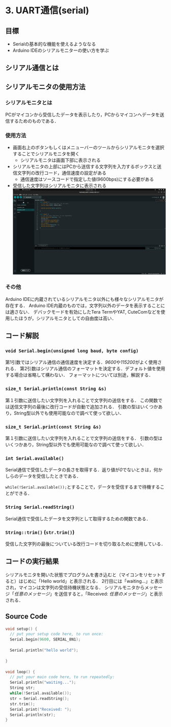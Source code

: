 # 3. UART通信(serial)
## 目標
- Serialの基本的な機能を使えるようななる
- Arduino IDEのシリアルモニターの使い方を学ぶ

## シリアル通信とは

## シリアルモニタの使用方法
### シリアルモニタとは
PCがマイコンから受信したデータを表示したり，PCからマイコンへデータを送信するためのものである．  
### 使用方法
- 画面右上のボタンもしくはメニューバーのツールからシリアルモニタを選択することでシリアルモニタを開く
    - シリアルモニタは画面下部に表示される
- シリアルモニタの上部にはPCから送信する文字列を入力するボックスと送信文字列の改行コード，通信速度の設定がある
    - 通信速度はソースコードで指定した値(9600bps)にする必要がある
- 受信した文字列はシリアルモニタに表示される
![](./res/serialMonitor.png)
### その他
Arduino IDEに内蔵されているシリアルモニタ以外にも様々なシリアルモニタが存在する．
Arduino IDE内蔵のものでは，文字列以外のデータを表示することには適さない．
デバックモードを有効にしたTera TermやYAT, CuteComなどを使用したほうが，シリアルモニタとしての自由度は高い．

## コード解説
### `void Serial.begin(unsigned long baud, byte config)`
第1引数ではシリアル通信の通信速度を決定する．*9600*や*115200*がよく使用される．
第2引数はシリアル通信のフォーマットを決定する．デフォルト値を使用する場合は省略して構わない．
フォーマットについては別途，解説する．

### `size_t Serial.println(const String &s)`
第１引数に送信したい文字列を入れることで文字列の送信をする．
この関数では送信文字列の最後に改行コードが自動で追加される．
引数の型はいくつかあり，String型以外でも使用可能なので調べて使って欲しい．

### `size_t Serial.print(const String &s)`
第１引数に送信したい文字列を入れることで文字列の送信をする．
引数の型はいくつかあり，String型以外でも使用可能なので調べて使って欲しい．

### `int Serial.available()`
Serial通信で受信したデータの長さを取得する．返り値が*0*でないときは，何かしらのデータを受信したときである．

`while(!Serial.available());`とすることで，データを受信するまで待機することができる．

### `String Serial.readString()`
Serial通信で受信したデータを文字列として取得するための関数である．

### `String::trim()` (`str.trim()`)
受信した文字列の最後についている改行コードを切り取るために使用している．

## コードの実行結果
シリアルモニタを開いた状態でプログラムを書き込むと（マイコンをリセットすると）はじめに「Hello world」と表示される．
2行目には「waiting...」と表示され，マイコンは文字列の受信待機状態となる．
シリアルモニタからメッセージ「*任意のメッセージ*」を送信すると，「Received: *任意のメッセージ*」と表示される．

## Source Code
```c++
void setup() {
  // put your setup code here, to run once:
  Serial.begin(9600, SERIAL_8N1);
  
  Serial.println("hello world");

}

void loop() {
  // put your main code here, to run repeatedly:
  Serial.println("waiting...");
  String str;
  while(!Serial.available());
  str = Serial.readString();
  str.trim();
  Serial.print("Received: ");
  Serial.println(str);
}
```